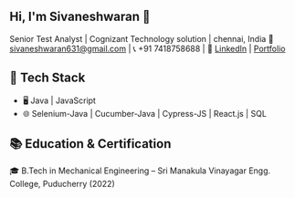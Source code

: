 ## Hi, I'm Sivaneshwaran 👋
Senior Test Analyst | Cognizant Technology solution | chennai, India
📧 sivaneshwaran631@gmail.com | 📞 +91 7418758688  |
🔗 [LinkedIn](https://www.linkedin.com/in/sivaneshwaran-ganesan-044516212/)  |  [Portfolio](https://sivaneshwaran6301.github.io/Portfolio1/)

## 🚀 Tech Stack
- 🖥️ Java | JavaScript
- 🌐 Selenium-Java | Cucumber-Java | Cypress-JS | React.js | SQL

## 📚 Education & Certification
🎓 B.Tech in Mechanical Engineering – Sri Manakula Vinayagar Engg. College, Puducherry (2022)


<!--
**sivaneshwaran6301/sivaneshwaran6301** is a ✨ _special_ ✨ repository because its `README.md` (this file) appears on your GitHub profile.

Here are some ideas to get you started:

- 🔭 I’m currently working on ...
- 🌱 I’m currently learning ...
- 👯 I’m looking to collaborate on ...
- 🤔 I’m looking for help with ...
- 💬 Ask me about ...
- 📫 How to reach me: ...
- 😄 Pronouns: ...
- ⚡ Fun fact: ...
-->
